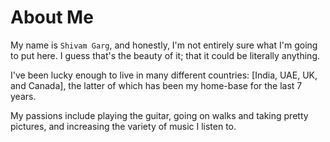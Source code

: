 
# About Me
My name is `Shivam Garg`, and honestly, I'm not entirely sure what I'm going to put here.
I guess that's the beauty of it; that it could be literally anything.

I've been lucky enough to live in many different countries: [India, UAE, UK, and Canada], the latter of which has been my home-base for the last 7 years.

My passions include playing the guitar, going on walks and taking pretty pictures, and increasing the variety of music I listen to.
